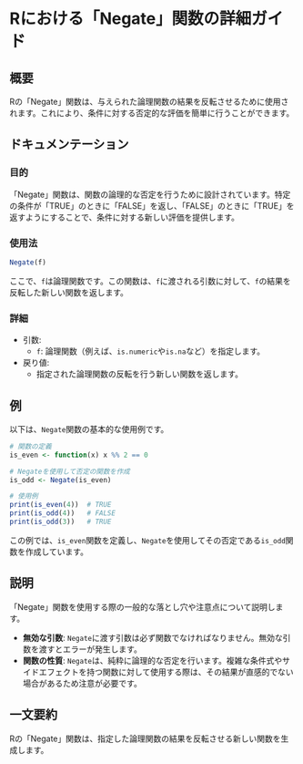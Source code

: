 <!--
Meta Description: # Rにおける「Negate」関数の詳細ガイド ## 概要 Rの「Negate」関数は、与えられた論理関数の結果を反転させるために使用されます。これにより、条件に対する否定的な評価を簡単に行うことができます。 ## ドキュメンテーション ### 目的 「Negate」関数は、関数の論理的な否定を行う...
Meta Keywords: negate, true, is_even, is_odd, 関数は
-->

# Rにおける「Negate」関数の詳細ガイド

## 概要
Rの「Negate」関数は、与えられた論理関数の結果を反転させるために使用されます。これにより、条件に対する否定的な評価を簡単に行うことができます。

## ドキュメンテーション
### 目的
「Negate」関数は、関数の論理的な否定を行うために設計されています。特定の条件が「TRUE」のときに「FALSE」を返し、「FALSE」のときに「TRUE」を返すようにすることで、条件に対する新しい評価を提供します。

### 使用法
```R
Negate(f)
```
ここで、`f`は論理関数です。この関数は、`f`に渡される引数に対して、`f`の結果を反転した新しい関数を返します。

### 詳細
- 引数: 
  - `f`: 論理関数（例えば、`is.numeric`や`is.na`など）を指定します。
- 戻り値: 
  - 指定された論理関数の反転を行う新しい関数を返します。

## 例
以下は、`Negate`関数の基本的な使用例です。

```R
# 関数の定義
is_even <- function(x) x %% 2 == 0

# Negateを使用して否定の関数を作成
is_odd <- Negate(is_even)

# 使用例
print(is_even(4))  # TRUE
print(is_odd(4))   # FALSE
print(is_odd(3))   # TRUE
```

この例では、`is_even`関数を定義し、`Negate`を使用してその否定である`is_odd`関数を作成しています。

## 説明
「Negate」関数を使用する際の一般的な落とし穴や注意点について説明します。

- **無効な引数**: `Negate`に渡す引数は必ず関数でなければなりません。無効な引数を渡すとエラーが発生します。
- **関数の性質**: `Negate`は、純粋に論理的な否定を行います。複雑な条件式やサイドエフェクトを持つ関数に対して使用する際は、その結果が直感的でない場合があるため注意が必要です。

## 一文要約
Rの「Negate」関数は、指定した論理関数の結果を反転させる新しい関数を生成します。
